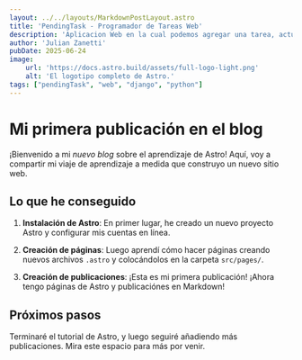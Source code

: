 ```yaml
---
layout: ../../layouts/MarkdownPostLayout.astro
title: 'PendingTask - Programador de Tareas Web'
description: 'Aplicacion Web en la cual podemos agregar una tarea, actualizarla y guardarla. Ademas podemos marcarla como completa o incompleta.'
author: 'Julian Zanetti'
pubDate: 2025-06-24
image:
    url: 'https://docs.astro.build/assets/full-logo-light.png'
    alt: 'El logotipo completo de Astro.'
tags: ["pendingTask", "web", "django", "python"]
---
```

# Mi primera publicación en el blog

¡Bienvenido a mi _nuevo blog_ sobre el aprendizaje de Astro! Aquí, voy a compartir mi viaje de aprendizaje a medida que construyo un nuevo sitio web.

## Lo que he conseguido

1. **Instalación de Astro**: En primer lugar, he creado un nuevo proyecto Astro y configurar mis cuentas en línea.

2. **Creación de páginas**: Luego aprendí cómo hacer páginas creando nuevos archivos `.astro` y colocándolos en la carpeta `src/pages/`.

3. **Creación de publicaciones**: ¡Esta es mi primera publicación! ¡Ahora tengo páginas de Astro y publicaciónes en Markdown!

## Próximos pasos

Terminaré el tutorial de Astro, y luego seguiré añadiendo más publicaciones. Mira este espacio para más por venir.